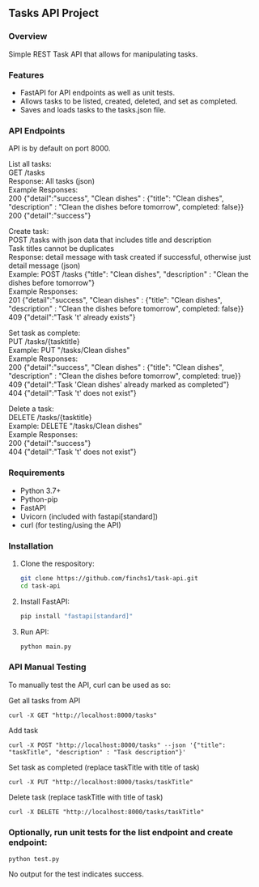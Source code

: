 ## Tasks API Project

### Overview

Simple REST Task API that allows for manipulating tasks.

### Features

- FastAPI for API endpoints as well as unit tests.
- Allows tasks to be listed, created, deleted, and set as completed.
- Saves and loads tasks to the tasks.json file.

### API Endpoints

API is by default on port 8000.

List all tasks:\
GET /tasks\
Response: All tasks (json)\
Example Responses:\
200 {"detail":"success", "Clean dishes" : {"title": "Clean dishes", "description" : "Clean the dishes before tomorrow", completed: false}}\
200 {"detail":"success"}


Create task:\
POST /tasks with json data that includes title and description\
Task titles cannot be duplicates\
Response: detail message with task created if successful, otherwise just detail message (json)\
Example: POST /tasks {"title": "Clean dishes", "description" : "Clean the dishes before tomorrow"}\
Example Responses:\
201 {"detail":"success", "Clean dishes" : {"title": "Clean dishes", "description" : "Clean the dishes before tomorrow", completed: false}}\
409 {"detail":"Task 't' already exists"}


Set task as complete:\
PUT /tasks/{tasktitle}\
Example: PUT "/tasks/Clean dishes"\
Example Responses:\
200 {"detail":"success", "Clean dishes" : {"title": "Clean dishes", "description" : "Clean the dishes before tomorrow", completed: true}}\
409 {"detail":"Task 'Clean dishes' already marked as completed"}\
404 {"detail":"Task 't' does not exist"}


Delete a task:\
DELETE /tasks/{tasktitle}\
Example: DELETE "/tasks/Clean dishes"\
Example Responses:\
200 {"detail":"success"}\
404 {"detail":"Task 't' does not exist"}

### Requirements

- Python 3.7+
- Python-pip
- FastAPI
- Uvicorn (included with fastapi[standard])
- curl (for testing/using the API)

### Installation

1. Clone the respository:
   ```bash
   git clone https://github.com/finchs1/task-api.git
   cd task-api

2. Install FastAPI:
   ```bash
   pip install "fastapi[standard]"

3. Run API:
   ```bash
   python main.py

### API Manual Testing

To manually test the API, curl can be used as so:

Get all tasks from API

`curl -X GET "http://localhost:8000/tasks"`

Add task

`curl -X POST "http://localhost:8000/tasks" --json '{"title": "taskTitle", "description" : "Task description"}'`

Set task as completed (replace taskTitle with title of task)

`curl -X PUT "http://localhost:8000/tasks/taskTitle"`

Delete task (replace taskTitle with title of task)

`curl -X DELETE "http://localhost:8000/tasks/taskTitle"`

### Optionally, run unit tests for the list endpoint and create endpoint:
`python test.py`

No output for the test indicates success.
